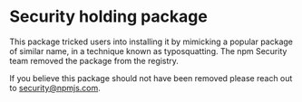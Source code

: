 # Security holding package

This package tricked users into installing it by mimicking a popular package of similar name, in a technique known as typosquatting. The npm Security team removed the package from the registry.

If you believe this package should not have been removed please reach out to security@npmjs.com.
